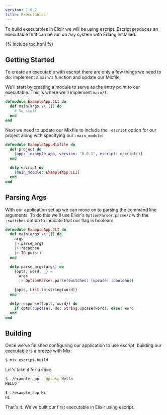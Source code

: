 ```yaml
---
version: 1.0.2
title: Executables
---
```


To build executables in Elixir we will be using escript.
Escript produces an executable that can be run on any system with Erlang installed.

{% include toc.html %}

## Getting Started

To create an executable with escript there are only a few things we need to do: implement a `main/1` function and update our Mixfile.

We'll start by creating a module to serve as the entry point to our executable.
This is where we'll implement `main/1`:

```elixir
defmodule ExampleApp.CLI do
  def main(args \\ []) do
    # Do stuff
  end
end
```

Next we need to update our Mixfile to include the `:escript` option for our project along with specifying our `:main_module`:

```elixir
defmodule ExampleApp.Mixfile do
  def project do
    [app: :example_app, version: "0.0.1", escript: escript()]
  end

  defp escript do
    [main_module: ExampleApp.CLI]
  end
end
```

## Parsing Args

With our application set up we can move on to parsing the command line arguments.
To do this we'll use Elixir's `OptionParser.parse/2` with the `:switches` option to indicate that our flag is boolean:

```elixir
defmodule ExampleApp.CLI do
  def main(args \\ []) do
    args
    |> parse_args
    |> response
    |> IO.puts()
  end

  defp parse_args(args) do
    {opts, word, _} =
      args
      |> OptionParser.parse(switches: [upcase: :boolean])

    {opts, List.to_string(word)}
  end

  defp response({opts, word}) do
    if opts[:upcase], do: String.upcase(word), else: word
  end
end
```

## Building

Once we've finished configuring our application to use escript, building our executable is a breeze with Mix:

```bash
$ mix escript.build
```

Let's take it for a spin:

```bash
$ ./example_app --upcase Hello
HELLO

$ ./example_app Hi
Hi
```

That's it.
We've built our first executable in Elixir using escript.
